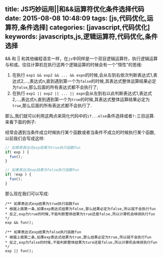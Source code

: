 title: JS巧妙运用||和&&运算符优化条件选择代码
date: 2015-08-08 10:48:09
tags: [js,代码优化,运算符,条件选择]
categories: [javascript,代码优化]
keywords: javascripts,js,逻辑运算符,代码优化,条件选择
---

&& 和 || 和其他编程语言一样，在`js`中同样是一个双目逻辑运算符，执行逻辑运算与和或。往往计算机在执行这两个逻辑运算的时候会有一个"惰性"的思维:

1. 在执行 `exp1 && exp2 && ... && expn`的时候,会从左到右依次判断表达式1,表达式2,...,表达式n,直到遇到第一个为`false`的时候,其表达式整体运算结果必定为`false`,那么后面的所有表达式都不会执行了;
2. 在执行 `exp1 || exp2 || ... || expn`会从左到右以此判断表达式1,表达式2,...,表达式n,直到遇到第一个为`true`的时候,其表达式整体运算结果必定为`true`,那么后面的所有表达式都不会执行了.

那么,我们就可以利用这两点来简化代码中的`if...else`条件选择或者`?:`三目运算.来看下面的例子:
<!--more-->

经常会遇到当条件成立时候执行某个函数或者当条件不成立的时候执行某个函数,以前我们会写成这样:

```js
// 如果表表达式exp结果为true执行函数fun
if( exp ) {
  fun();
}

// 如果表达式exp结果为false执行函数fun
if( !exp ) {
  fun();
}
```
那么现在我们可以写成:
```
/** 如果表达式exp结果为true执行函数fun
* 根据上面第一条,如果exp表达式结果为false,那么结果必定为false,所以就不会执行fun
* 反之,exp为true的时候,不能判断整体结果为true还是false,所以计算机会继续执行fun
*/
exp && fun();

/** 如果表达式exp结果为false执行函数fun
* 根据上面第二条,如果exp表达式结果为true,那么结果必定为true,所以就不会执行fun
* 反之,exp为false的时候,不能判断整体结果为ture还是false,所以计算机会继续执行fun
*/
exp || fun();
```